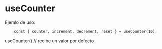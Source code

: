 # useCounter

Ejemlo de uso:

```
	const { counter, increment, decrement, reset } = useCounter(10);
```


useCounter() // recibe un valor por defecto